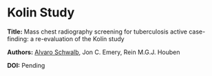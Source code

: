 # Kolin Study
**Title:** Mass chest radiography screening for tuberculosis active case-finding: a re-evaluation of the Kolín study

**Authors:** [Alvaro Schwalb](https://github.com/aschwalbc), Jon C. Emery, Rein M.G.J. Houben

**DOI:** Pending
